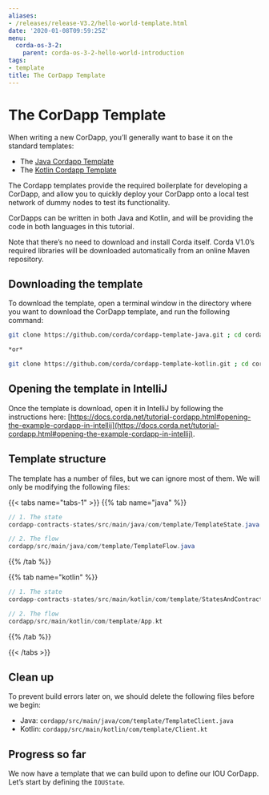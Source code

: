 ```yaml
---
aliases:
- /releases/release-V3.2/hello-world-template.html
date: '2020-01-08T09:59:25Z'
menu:
  corda-os-3-2:
    parent: corda-os-3-2-hello-world-introduction
tags:
- template
title: The CorDapp Template
---
```





# The CorDapp Template

When writing a new CorDapp, you’ll generally want to base it on the standard templates:


* The [Java Cordapp Template](https://github.com/corda/cordapp-template-java)
* The [Kotlin Cordapp Template](https://github.com/corda/cordapp-template-kotlin)

The Cordapp templates provide the required boilerplate for developing a CorDapp, and allow you to quickly deploy your
CorDapp onto a local test network of dummy nodes to test its functionality.

CorDapps can be written in both Java and Kotlin, and will be providing the code in both languages in this tutorial.

Note that there’s no need to download and install Corda itself. Corda V1.0’s required libraries will be downloaded
automatically from an online Maven repository.


## Downloading the template

To download the template, open a terminal window in the directory where you want to download the CorDapp template, and
run the following command:

```bash
git clone https://github.com/corda/cordapp-template-java.git ; cd cordapp-template-java

*or*

git clone https://github.com/corda/cordapp-template-kotlin.git ; cd cordapp-template-kotlin
```


## Opening the template in IntelliJ

Once the template is download, open it in IntelliJ by following the instructions here:
[https://docs.corda.net/tutorial-cordapp.html#opening-the-example-cordapp-in-intellij](https://docs.corda.net/tutorial-cordapp.html#opening-the-example-cordapp-in-intellij).


## Template structure

The template has a number of files, but we can ignore most of them. We will only be modifying the following files:

{{< tabs name="tabs-1" >}}
{{% tab name="java" %}}
```java
// 1. The state
cordapp-contracts-states/src/main/java/com/template/TemplateState.java

// 2. The flow
cordapp/src/main/java/com/template/TemplateFlow.java
```
{{% /tab %}}

{{% tab name="kotlin" %}}
```kotlin
// 1. The state
cordapp-contracts-states/src/main/kotlin/com/template/StatesAndContracts.kt

// 2. The flow
cordapp/src/main/kotlin/com/template/App.kt
```
{{% /tab %}}

{{< /tabs >}}


## Clean up

To prevent build errors later on, we should delete the following files before we begin:


* Java: `cordapp/src/main/java/com/template/TemplateClient.java`
* Kotlin: `cordapp/src/main/kotlin/com/template/Client.kt`


## Progress so far

We now have a template that we can build upon to define our IOU CorDapp. Let’s start by defining the `IOUState`.


